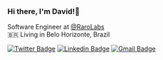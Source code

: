 ### Hi there, I'm David!👋

Software Engineer at [@RaroLabs](https://github.com/RaroLabs/) <br>
🇧🇷 Living in Belo Horizonte, Brazil

[![Twitter Badge](https://img.shields.io/badge/-@dfcamposs-1DA1F2?style=flat-square&labelColor=1DA1F2&logo=twitter&logoColor=white&link=https://twitter.com/dfcamposs)](https://twitter.com/dfcamposs) 
[![Linkedin Badge](https://img.shields.io/badge/-David%20Fernandes-283e4a?style=flat-square&logo=Linkedin&logoColor=white&link=https://www.linkedin.com/in/dfcamposs/)](https://www.linkedin.com/in/dfcamposs/) 
[![Gmail Badge](https://img.shields.io/badge/-fernandesc.david@gmail.com-d93025?style=flat-square&logo=Gmail&logoColor=white&link=mailto:fernandesc.david@gmail.com)](mailto:fernandesc.david@gmail.com)
